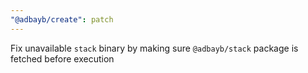 ```yaml
---
"@adbayb/create": patch
---
```


Fix unavailable `stack` binary by making sure `@adbayb/stack` package is fetched before execution
